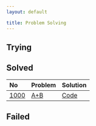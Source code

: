 ```yaml
---
layout: default

title: Problem Solving
---
```


## Trying

## Solved
|No|Problem|Solution|
|:-|:------|:-------|
|[1000](https://www.acmicpc.net/problem/1000)|[A+B](https://www.acmicpc.net/problem/1000)|[Code](https://jeongseokchoi.github.io/baekjoon-online-judge/1000)|

## Failed
